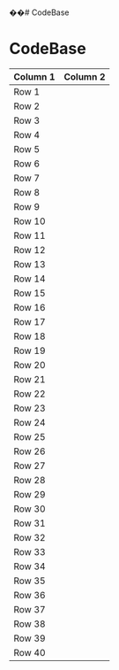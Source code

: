��#   C o d e B a s e 
# CodeBase

| Column 1 | Column 2 |
|----------|----------|
| Row 1    |          |
| Row 2    |          |
| Row 3    |          |
| Row 4    |          |
| Row 5    |          |
| Row 6    |          |
| Row 7    |          |
| Row 8    |          |
| Row 9    |          |
| Row 10   |          |
| Row 11   |          |
| Row 12   |          |
| Row 13   |          |
| Row 14   |          |
| Row 15   |          |
| Row 16   |          |
| Row 17   |          |
| Row 18   |          |
| Row 19   |          |
| Row 20   |          |
| Row 21   |          |
| Row 22   |          |
| Row 23   |          |
| Row 24   |          |
| Row 25   |          |
| Row 26   |          |
| Row 27   |          |
| Row 28   |          |
| Row 29   |          |
| Row 30   |          |
| Row 31   |          |
| Row 32   |          |
| Row 33   |          |
| Row 34   |          |
| Row 35   |          |
| Row 36   |          |
| Row 37   |          |
| Row 38   |          |
| Row 39   |          |
| Row 40   |          |

